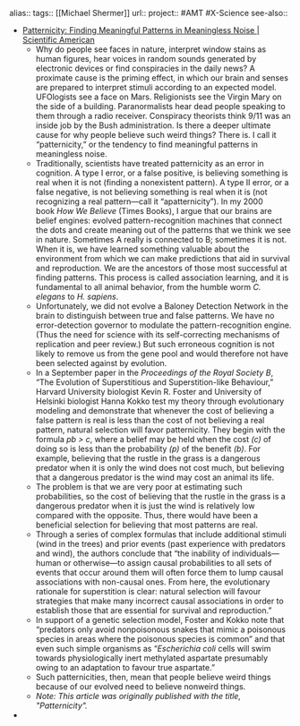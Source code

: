 alias::
tags:: [[Michael Shermer]] 
url:: 
project:: #AMT #X-Science 
see-also::

- [Patternicity: Finding Meaningful Patterns in Meaningless Noise | Scientific American](https://www.scientificamerican.com/article/patternicity-finding-meaningful-patterns/)
	- Why do people see faces in nature, interpret window stains as human figures, hear voices in random sounds generated by electronic devices or find conspiracies in the daily news? A proximate cause is the priming effect, in which our brain and senses are prepared to interpret stimuli according to an expected model. UFOlogists see a face on Mars. Religionists see the Virgin Mary on the side of a building. Paranormalists hear dead people speaking to them through a radio receiver. Conspiracy theorists think 9/11 was an inside job by the Bush administration. Is there a deeper ultimate cause for why people believe such weird things? There is. I call it “patternicity,” or the tendency to find meaningful patterns in meaningless noise.
	- Traditionally, scientists have treated patternicity as an error in cognition. A type I error, or a false positive, is believing something is real when it is not (finding a nonexistent pattern). A type II error, or a false negative, is not believing something is real when it is (not recognizing a real pattern—call it “apat­ternicity”). In my 2000 book *How We Believe* (Times Books), I argue that our brains are belief engines: evolved pattern-recognition machines that connect the dots and create meaning out of the patterns that we think we see in nature. Sometimes A really is connected to B; sometimes it is not. When it is, we have learned something valuable about the environment from which we can make predictions that aid in survival and reproduction. We are the ancestors of those most successful at finding patterns. This process is called association learning, and it is fundamental to all animal behavior, from the humble worm *C. elegans* to *H. sapiens*.
	- Unfortunately, we did not evolve a Baloney Detection Network in the brain to distinguish between true and false patterns. We have no error-detection governor to modulate the pattern-recognition engine. (Thus the need for science with its self-correcting mechanisms of replication and peer review.) But such erroneous cognition is not likely to remove us from the gene pool and would therefore not have been selected against by evolution.
	- In a September paper in the *Proceedings of the Royal Society B*, “The Evolution of Superstitious and Superstition-like Behaviour,” Harvard University biologist Kevin R. Foster and University of Helsinki biologist Hanna Kokko test my theory through evolutionary modeling and demonstrate that whenever the cost of believing a false pattern is real is less than the cost of not believing a real pattern, natural selection will favor patternicity. They begin with the formula *pb > c*, where a belief may be held when the cost *(c)* of doing so is less than the probability *(p)* of the benefit *(b)*. For example, believing that the rustle in the grass is a dangerous predator when it is only the wind does not cost much, but believing that a dangerous predator is the wind may cost an animal its life.
	- The problem is that we are very poor at estimating such probabilities, so the cost of believing that the rustle in the grass is a dangerous predator when it is just the wind is relatively low compared with the opposite. Thus, there would have been a beneficial selection for believing that most patterns are real.
	- Through a series of complex formulas that include additional stimuli (wind in the trees) and prior events (past experience with predators and wind), the authors conclude that “the inability of individuals—human or otherwise—to assign causal probabilities to all sets of events that occur around them will often force them to lump causal associations with non-causal ones. From here, the evolutionary rationale for superstition is clear: natural selection will favour strategies that make many incorrect causal associations in order to establish those that are essential for survival and reproduction.”
	- In support of a genetic selection model, Foster and Kokko note that “predators only avoid nonpoisonous snakes that mimic a poisonous species in areas where the poisonous species is common” and that even such simple organisms as “*Escherichia coli* cells will swim towards physiologically inert methylated aspartate presumably owing to an adaptation to favour true aspartate.”
	- Such patternicities, then, mean that people believe weird things because of our evolved need to believe nonweird things.
	- *Note: This article was originally published with the title, "Patternicity".*
-